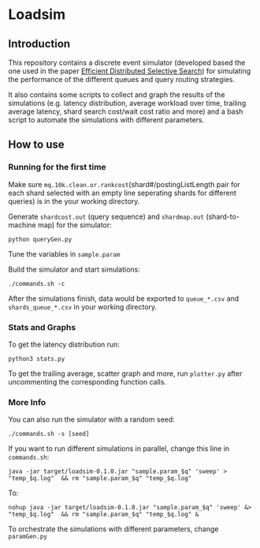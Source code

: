 # Loadsim

## Introduction

This repository contains a discrete event simulator (developed based the one used in the paper [Efficient Distributed Selective Search](http://boston.lti.cs.cmu.edu/appendices/jir17-yubink/loadsim/)) for simulating the performance of the different queues and query routing strategies.

It also contains some scripts to collect and graph the results of the simulations (e.g. latency distribution, average workload over time, trailing average latency, shard search cost/wait cost ratio and more) and a bash script to automate the simulations with different parameters.

## How to use

### Running for the first time

Make sure `mq.10k.clean.or.rankcost`(shard#/postingListLength pair for each shard selected with an empty line seperating shards for different queries) is in the your working directory.

Generate `shardcost.out` (query sequence) and `shardmap.out` (shard-to-machine map) for the simulator:

    python queryGen.py

Tune the variables in `sample.param`

Build the simulator and start simulations:
    
    ./commands.sh -c

After the simulations finish, data would be exported to `queue_*.csv` and `shards_queue_*.csv` in your working directory.

### Stats and Graphs

To get the latency distribution run:

    python3 stats.py

To get the trailing average, scatter graph and more, run `plotter.py` after uncommenting the corresponding function calls.

### More Info

You can also run the simulator with a random seed:

    ./commands.sh -s [seed]

If you want to run different simulations in parallel, change this line in `commands.sh`:

    java -jar target/loadsim-0.1.0.jar "sample.param_$q" 'sweep' > "temp_$q.log"  && rm "sample.param_$q" "temp_$q.log"

To:

    nohup java -jar target/loadsim-0.1.0.jar "sample.param_$q" 'sweep' &> "temp_$q.log"  && rm "sample.param_$q" "temp_$q.log" &

To orchestrate the simulations with different parameters, change `paramGen.py` 